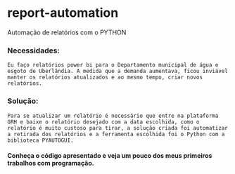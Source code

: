 # report-automation
Automação de relatórios  com o PYTHON

### Necessidades:
    Eu faço relatórios power bi para o Departamento municipal de água e esgoto de Uberlândia. A medida que a demanda aumentava, ficou inviável manter os relatórios atualizados e ao mesmo tempo, criar novos relatórios.

### Solução: 
    Para se atualizar um relatório é necessário que entre na plataforma GRH e baixe o relatório desejado com a data escolhida, como o relatório é muito custoso para tirar, a solução criada foi automatizar  a retirada dos relatórios e a ferramenta escolhida foi o Python com a biblioteca PYAUTOGUI.
    
#### Conheça o código apresentado e veja um pouco dos meus primeiros trabalhos com programação.
